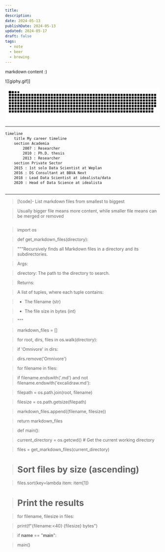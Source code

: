 ```yaml
---
title: 
description: 
date: 2024-05-13
publishDate: 2024-05-13
updated: 2024-05-17
draft: false
tags:
  - note
  - beer
  - brewing
---
```

 
markdown content :)

![[giphy.gif]]

<!-- Snek -->   
<p align="center">
<a href="https://gitstar-ranking.com/Lissy93" title="Snek 🐍"><img width="500" src="https://raw.githubusercontent.com/Lissy93/Lissy93/master/assets/github-snake.svg" /></a>
</p>

---

```mermaid
timeline
    title My career timeline
    section Academia
	    2007 : Researcher
	    2010 : Ph.D. thesis
	    2013 : Researcher
	section Private Sector
    2015 : 1st solo Data Scientist at Weplan
    2016 : DS Consultant at BBVA Next
    2018 : Lead Data Scientist at idealista/data
    2020 : Head of Data Science at idealista
    
```

---

>[!code]- List markdown files from smallest to biggest

> Usually bigger file means more content, while smaller file means can be merged or removed

> ```python

> import os

>

> def get_markdown_files(directory):

> """Recursively finds all Markdown files in a directory and its subdirectories.

>

> Args:

> directory: The path to the directory to search.

>

> Returns:

> A list of tuples, where each tuple contains:

> * The filename (str)

> * The file size in bytes (int)

> """

>

> markdown_files = []

> for root, dirs, files in os.walk(directory):

> if 'Omnivore' in dirs:

> dirs.remove('Omnivore')

> for filename in files:

> if filename.endswith('.md') and not filename.endswith('excalidraw.md'):

> filepath = os.path.join(root, filename)

> filesize = os.path.getsize(filepath)

> markdown_files.append((filename, filesize))

> return markdown_files

>

> def main():

> current_directory = os.getcwd() # Get the current working directory

> files = get_markdown_files(current_directory)

>

> # Sort files by size (ascending)

> files.sort(key=lambda item: item[1])

>

> # Print the results

> for filename, filesize in files:

> print(f"{filename:<40} {filesize} bytes")

>

> if __name__ == "__main__":

> main()

> ```